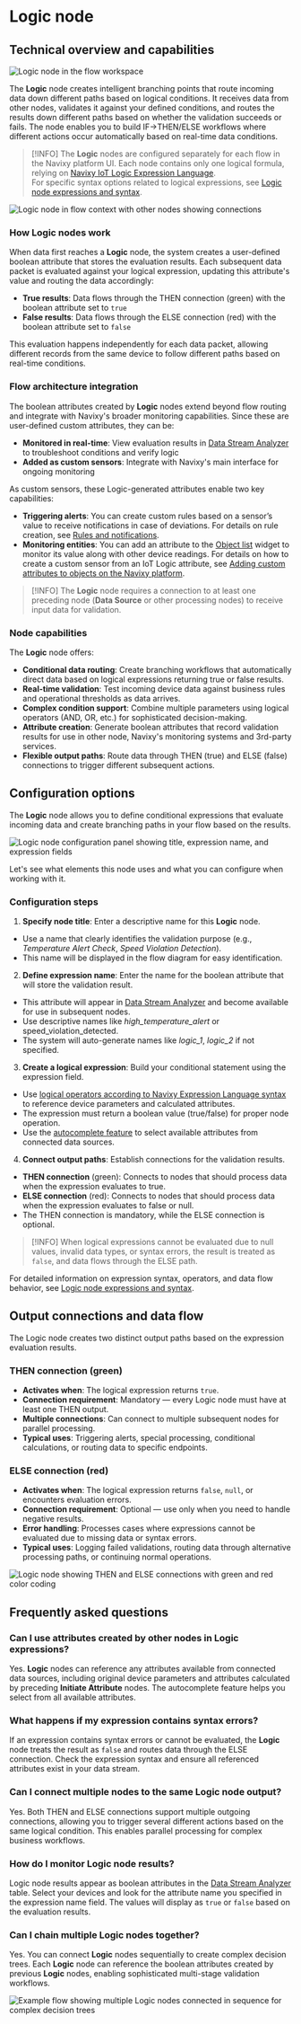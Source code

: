 # Logic node

## Technical overview and capabilities

![Logic node in the flow workspace](attachments/Logic_node.webp)

The **Logic** node creates intelligent branching points that route incoming data down different paths based on logical conditions. It receives data from other nodes, validates it against your defined conditions, and routes the results down different paths based on whether the validation succeeds or fails. The node enables you to build IF->THEN/ELSE workflows where different actions occur automatically based on real-time data conditions.

> [!INFO]
> The **Logic** nodes are configured separately for each flow in the Navixy platform UI. Each node contains only one logical formula, relying on [Navixy IoT Logic Expression Language](https://www.navixy.com/docs/iot-logic-api/technologies/navixy-iot-logic-expression-language).  
> For specific syntax options related to logical expressions, see [Logic node expressions and syntax](https://squaregps.atlassian.net/wiki/spaces/USERDOCSOLD/pages/3361800221/Logic+node+expressions+and+syntax?atlOrigin=eyJpIjoiOWUxMmU1YTgyMGUzNGMwMWExMzdhZGI4OTNmYmY2NTAiLCJwIjoiYyJ9).

![ Logic node in flow context with other nodes showing connections](attachments/Logic-node-in-flow.webp)

### How Logic nodes work

When data first reaches a **Logic** node, the system creates a user-defined boolean attribute that stores the evaluation results. Each subsequent data packet is evaluated against your logical expression, updating this attribute's value and routing the data accordingly:

- **True results**: Data flows through the THEN connection (green) with the boolean attribute set to `true`
- **False results**: Data flows through the ELSE connection (red) with the boolean attribute set to `false`

This evaluation happens independently for each data packet, allowing different records from the same device to follow different paths based on real-time conditions.

### Flow architecture integration

The boolean attributes created by **Logic** nodes extend beyond flow routing and integrate with Navixy's broader monitoring capabilities. Since these are user-defined custom attributes, they can be:

- **Monitored in real-time**: View evaluation results in [Data Stream Analyzer](https://squaregps.atlassian.net/wiki/spaces/USERDOCSOLD/pages/3037332703/Data+Stream+Analyzer?atlOrigin=eyJpIjoiNGI4ZGFiZjQyOTA3NDA3YWIzNWY1ODFhYzNhZDgzZDgiLCJwIjoiYyJ9) to troubleshoot conditions and verify logic
- **Added as custom sensors**: Integrate with Navixy's main interface for ongoing monitoring

As custom sensors, these Logic-generated attributes enable two key capabilities:

- **Triggering alerts**: You can create custom rules based on a sensor’s value to receive notifications in case of deviations. For details on rule creation, see [Rules and notifications](../../../rules-and-notifications.md).
- **Monitoring entities**: You can add an attribute to the [Object list](https://squaregps.atlassian.net/wiki/spaces/USERDOCSOLD/pages/2909015397/Objects+list?atlOrigin=eyJpIjoiZjQ0NjhkMDA0YzBhNGU4MTllNjY4YmIxNWFhNWNmNzAiLCJwIjoiYyJ9) widget to monitor its value along with other device readings. For details on how to create a custom sensor from an IoT Logic attribute, see [Adding custom attributes to objects on the Navixy platform](initiate-attribute-node/displaying-new-calculated-attributes-on-the-navixy-platform.md).

> [!INFO]
> The **Logic** node requires a connection to at least one preceding node (**Data Source** or other processing nodes) to receive input data for validation.

### Node capabilities

The **Logic** node offers:

- **Conditional data routing**: Create branching workflows that automatically direct data based on logical expressions returning true or false results.
- **Real-time validation**: Test incoming device data against business rules and operational thresholds as data arrives.
- **Complex condition support**: Combine multiple parameters using logical operators (AND, OR, etc.) for sophisticated decision-making.
- **Attribute creation**: Generate boolean attributes that record validation results for use in other node, Navixy's monitoring systems and 3rd-party services.
- **Flexible output paths**: Route data through THEN (true) and ELSE (false) connections to trigger different subsequent actions.

## Configuration options

The **Logic** node allows you to define conditional expressions that evaluate incoming data and create branching paths in your flow based on the results.

![Logic node configuration panel showing title, expression name, and expression fields](attachments/image-20250721-090630.png)

Let's see what elements this node uses and what you can configure when working with it.

### Configuration steps

1. **Specify node title**: Enter a descriptive name for this **Logic** node.
  - Use a name that clearly identifies the validation purpose (e.g., *Temperature Alert Check*, *Speed Violation Detection*).
  - This name will be displayed in the flow diagram for easy identification.
2. **Define expression name**: Enter the name for the boolean attribute that will store the validation result.
  - This attribute will appear in [Data Stream Analyzer](https://squaregps.atlassian.net/wiki/spaces/USERDOCSOLD/pages/3037332703/Data+Stream+Analyzer?atlOrigin=eyJpIjoiYzI4NGU2NjgyNjMyNDNiY2IzNDJjY2I3YWQzMmMwYzkiLCJwIjoiYyJ9) and become available for use in subsequent nodes.
  - Use descriptive names like *high\_temperature\_alert* or speed\_violation\_detected.
  - The system will auto-generate names like *logic\_1*, *logic\_2* if not specified.
3. **Create a logical expression**: Build your conditional statement using the expression field.
  - Use [logical operators according to Navixy Expression Language syntax](https://squaregps.atlassian.net/wiki/spaces/USERDOCSOLD/pages/3361800221/Logic+node+expressions+and+syntax?atlOrigin=eyJpIjoiZjE4ZjMwNDAwNjJjNGRlYTg4Y2NkZTNjYWNmMjZmNjUiLCJwIjoiYyJ9) to reference device parameters and calculated attributes.
  - The expression must return a boolean value (true/false) for proper node operation.
  - Use the [autocomplete feature](initiate-attribute-node/managing-attributes.md) to select available attributes from connected data sources.
4. **Connect output paths**: Establish connections for the validation results.
  - **THEN connection** (green): Connects to nodes that should process data when the expression evaluates to true.
  - **ELSE connection** (red): Connects to nodes that should process data when the expression evaluates to false or null.
  - The THEN connection is mandatory, while the ELSE connection is optional.

> [!INFO]
> When logical expressions cannot be evaluated due to null values, invalid data types, or syntax errors, the result is treated as `false`, and data flows through the ELSE path.

For detailed information on expression syntax, operators, and data flow behavior, see [Logic node expressions and syntax](https://squaregps.atlassian.net/wiki/spaces/USERDOCSOLD/pages/3361800221/Logic+node+expressions+and+syntax?atlOrigin=eyJpIjoiNDNkZjU5MzY3YzgzNDc3YWIxNDgyNWJjNDRlYzgyY2EiLCJwIjoiYyJ9).

## Output connections and data flow

The Logic node creates two distinct output paths based on the expression evaluation results.

### THEN connection (green)

- **Activates when**: The logical expression returns `true`.
- **Connection requirement**: Mandatory — every Logic node must have at least one THEN output.
- **Multiple connections**: Can connect to multiple subsequent nodes for parallel processing.
- **Typical uses**: Triggering alerts, special processing, conditional calculations, or routing data to specific endpoints.

### ELSE connection (red)

- **Activates when**: The logical expression returns `false`, `null`, or encounters evaluation errors.
- **Connection requirement**: Optional — use only when you need to handle negative results.
- **Error handling**: Processes cases where expressions cannot be evaluated due to missing data or syntax errors.
- **Typical uses**: Logging failed validations, routing data through alternative processing paths, or continuing normal operations.

![Logic node showing THEN and ELSE connections with green and red color coding](attachments/image-20250721-091115.png)

## Frequently asked questions

### Can I use attributes created by other nodes in Logic expressions?

Yes. **Logic** nodes can reference any attributes available from connected data sources, including original device parameters and attributes calculated by preceding **Initiate Attribute** nodes. The autocomplete feature helps you select from all available attributes.

### What happens if my expression contains syntax errors?

If an expression contains syntax errors or cannot be evaluated, the **Logic** node treats the result as `false` and routes data through the ELSE connection. Check the expression syntax and ensure all referenced attributes exist in your data stream.

### Can I connect multiple nodes to the same Logic node output?

Yes. Both THEN and ELSE connections support multiple outgoing connections, allowing you to trigger several different actions based on the same logical condition. This enables parallel processing for complex business workflows.

### How do I monitor Logic node results?

Logic node results appear as boolean attributes in the [Data Stream Analyzer](https://squaregps.atlassian.net/wiki/spaces/USERDOCSOLD/pages/3037332703/Data+Stream+Analyzer?atlOrigin=eyJpIjoiZDU0NTc0MGM1MDNjNDAzNGIwYzIyMTQ5MzkyOTNmMjMiLCJwIjoiYyJ9) table. Select your devices and look for the attribute name you specified in the expression name field. The values will display as `true` or `false` based on the evaluation results.

### Can I chain multiple Logic nodes together?

Yes. You can connect **Logic** nodes sequentially to create complex decision trees. Each **Logic** node can reference the boolean attributes created by previous **Logic** nodes, enabling sophisticated multi-stage validation workflows.

![Example flow showing multiple Logic nodes connected in sequence for complex decision trees](attachments/image-20250721-091554.png)